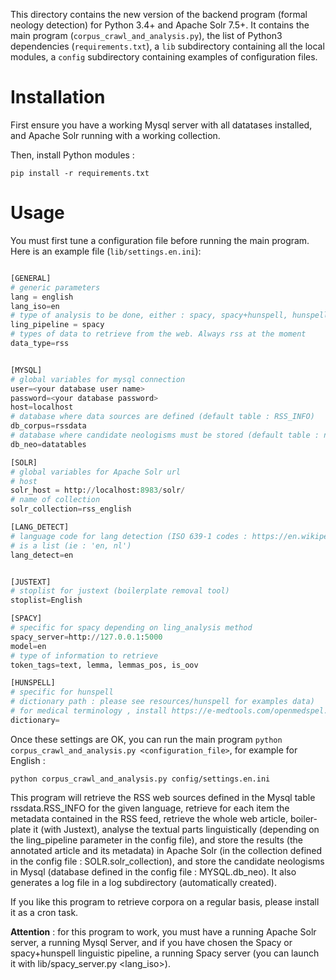 This directory contains the new version of the backend program (formal neology detection) for Python 3.4+ and Apache Solr 7.5+.
It contains the main program (```corpus_crawl_and_analysis.py```), the list of Python3 dependencies (```requirements.txt```), a ```lib``` subdirectory containing all the local modules, a ```config``` subdirectory containing examples of configuration files.




# Installation

First ensure you have a working Mysql server with all datatases installed, and Apache Solr running with a working collection.

Then, install Python modules :

```
pip install -r requirements.txt
```



# Usage

You must first tune a configuration file before running the main program. Here is an example file (```lib/settings.en.ini```):

```Python

[GENERAL]
# generic parameters
lang = english
lang_iso=en
# type of analysis to be done, either : spacy, spacy+hunspell, hunspell
ling_pipeline = spacy
# types of data to retrieve from the web. Always rss at the moment
data_type=rss


[MYSQL]
# global variables for mysql connection
user=<your database user name>
password=<your database password>
host=localhost
# database where data sources are defined (default table : RSS_INFO)
db_corpus=rssdata
# database where candidate neologisms must be stored (default table : neologismes_<lang_iso>)
db_neo=datatables

[SOLR]
# global variables for Apache Solr url
# host
solr_host = http://localhost:8983/solr/
# name of collection
solr_collection=rss_english

[LANG_DETECT]
# language code for lang detection (ISO 639-1 codes : https://en.wikipedia.org/wiki/List_of_ISO_639-1_codes)
# is a list (ie : 'en, nl')
lang_detect=en


[JUSTEXT]
# stoplist for justext (boilerplate removal tool)
stoplist=English

[SPACY]
# specific for spacy depending on ling_analysis method
spacy_server=http://127.0.0.1:5000
model=en
# type of information to retrieve
token_tags=text, lemma, lemmas_pos, is_oov

[HUNSPELL]
# specific for hunspell
# dictionary path : please see resources/hunspell for examples data)
# for medical terminology , install https://e-medtools.com/openmedspel.html or https://github.com/glutanimate/hunspell-en-med-glut
dictionary=

```

Once these settings are OK, you can run the main program ```python corpus_crawl_and_analysis.py <configuration_file>```, for example for English :

```
python corpus_crawl_and_analysis.py config/settings.en.ini
```

This program will retrieve the RSS web sources defined in the Mysql table rssdata.RSS_INFO for the given language, retrieve for each item the metadata contained in the RSS feed, retrieve the whole web article, boiler-plate it (with Justext), analyse the textual parts linguistically (depending on the ling_pipeline parameter in the config file), and store the results (the annotated article and its metadata) in Apache Solr (in the collection defined in the config file : SOLR.solr_collection), and store the candidate neologisms in Mysql (database defined in the config file : MYSQL.db_neo). It also generates a log file in a log subdirectory (automatically created).

If you like this program to retrieve corpora on a regular basis, please install it as a cron task.

**Attention** :  for this program to work, you must have a running Apache Solr server, a running Mysql Server, and if you have chosen the Spacy or spacy+hunspell linguistic pipeline, a running Spacy server (you can launch it with lib/spacy_server.py <lang_iso>).
